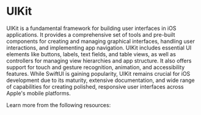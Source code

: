 # UIKit

UIKit is a fundamental framework for building user interfaces in iOS applications. It provides a comprehensive set of tools and pre-built components for creating and managing graphical interfaces, handling user interactions, and implementing app navigation. UIKit includes essential UI elements like buttons, labels, text fields, and table views, as well as controllers for managing view hierarchies and app structure. It also offers support for touch and gesture recognition, animation, and accessibility features. While SwiftUI is gaining popularity, UIKit remains crucial for iOS development due to its maturity, extensive documentation, and wide range of capabilities for creating polished, responsive user interfaces across Apple's mobile platforms.

Learn more from the following resources: 

